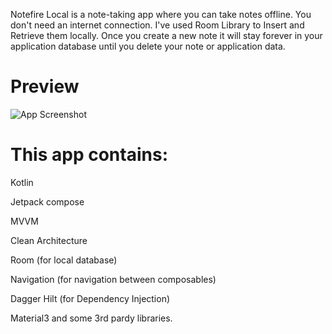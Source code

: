 Notefire Local is a note-taking app where you can take notes offline. You don't need an internet connection. I've used Room Library to Insert and Retrieve them locally. Once you create a new note it will stay forever in your application database until you delete your note or application data.


# Preview

![App Screenshot](https://i.hizliresim.com/dg2p1mt.jpg)



# This app contains: 


Kotlin

Jetpack compose

MVVM

Clean Architecture

Room (for local database)

Navigation (for navigation between composables)

Dagger Hilt (for Dependency Injection)

Material3 and some 3rd pardy libraries.
